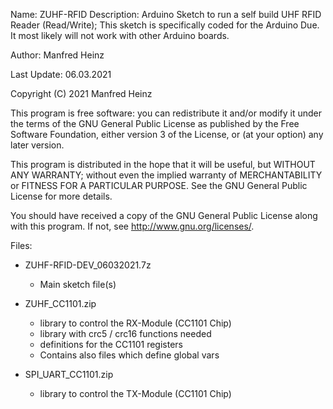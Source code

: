 Name: ZUHF-RFID
Description: Arduino Sketch to run a self build UHF RFID Reader (Read/Write);
This sketch is specifically coded for the Arduino Due. It most likely will not 
work with other Arduino boards.

Author:       Manfred Heinz

Last Update:  06.03.2021

Copyright (C) 2021  Manfred Heinz

This program is free software: you can redistribute it and/or modify
it under the terms of the GNU General Public License as published by
the Free Software Foundation, either version 3 of the License, or
(at your option) any later version.

This program is distributed in the hope that it will be useful,
but WITHOUT ANY WARRANTY; without even the implied warranty of
MERCHANTABILITY or FITNESS FOR A PARTICULAR PURPOSE.  See the
GNU General Public License for more details.

You should have received a copy of the GNU General Public License
along with this program.  If not, see <http://www.gnu.org/licenses/>.
 
Files:

- ZUHF-RFID-DEV_06032021.7z
    - Main sketch file(s)

- ZUHF_CC1101.zip 
    - library to control the RX-Module (CC1101 Chip)
    - library with crc5 / crc16 functions needed
    - definitions for the CC1101 registers
    - Contains also files which define global vars

- SPI_UART_CC1101.zip
    - library to control the TX-Module (CC1101 Chip)

